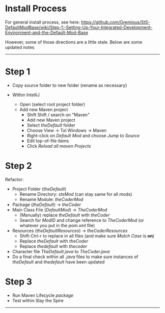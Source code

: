 # Install Process

For general install process, see here:
https://github.com/Gremious/StS-DefaultModBase/wiki/Step-1:-Setting-Up-Your-Integrated-Development-Environment-and-the-Default-Mod-Base

However, some of those directions are a little stale.  Below are some updated notes

---

# Step 1

- Copy source folder to new folder (rename as necessary)

- Within IntelliJ
  - Open (select root project folder)
  - Add new Maven project
    - Shift Shift / search on "Maven"
    - Add new Maven project
    - Select <i>theDefault</i> folder
    - Choose View -> Tol Windows -> Maven
    - Right-click on <i>Default Mod</i> and choose <i>Jump to Source</i>
    - Edit top-of-file items
    - Click <i>Reload all maven Projects</i>

# Step 2

Refactor:
- Project Folder (<i>theDefault</i>)
  - Rename Directory: <i>stsMod</i> (can stay same for all mods)
  - Rename Module: <i>theCoderMod</i>
- Package (<i>theDefault</i>) -> <i>theCoder</i>
- Main Class File (<i>DefaultMod</i>) -> <i>TheCoderMod</i>
  - (Manually) replace <i>theDefault</i> with <i>theCoder</i>
  - Search for <i>ModID</i> and change reference to <i>TheCoderMod</i> (or whatever you put in the <i>pom.xml</i> file)
- Resources (<i>theDefaultResources</i>) -> <i>theCoderResources</i>
  - Shift-Ctrl-r to replace in all files (and make sure <i>Match Case</i> is <b>on</b>)
  - Replace <i>theDefault</i> with <i>theCoder</i>
  - Replace <i>thedefault</i> with <i>thecoder</i>
- Character file <i>TheDefault.java</i> to <i>TheCoder.java</i>
- Do a final check within all <i>.java</i> files to make sure instances of <i>theDefault</i> and <i>thedefault</i> have been updated

# Step 3

- Run Maven Lifecycle <i>package</i>
- Test within Slay the Spire

---

